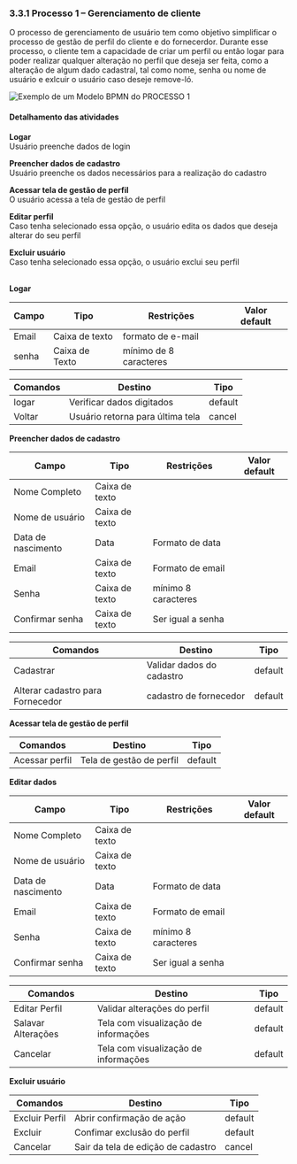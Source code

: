 ### 3.3.1 Processo 1 – Gerenciamento de cliente

O processo de gerenciamento de usuário tem como objetivo simplificar o processo de gestão de perfil do cliente e do fornecerdor. Durante esse processo, o cliente tem a capacidade de criar um perfil ou então logar para poder realizar qualquer alteração no perfil que deseja ser feita, como a alteração de algum dado cadastral, tal como  nome, senha ou nome de usuário e exlcuir o usuário caso deseje remove-ló.

![Exemplo de um Modelo BPMN do PROCESSO 1](images/Gerenciamento-de-usuário.png "Modelo BPMN do Processo 1.")

#### Detalhamento das atividades

**Logar**<br>
Usuário preenche dados de login

**Preencher dados de cadastro**<br>
Usuário preenche os dados necessários para a realização do cadastro

**Acessar tela de gestão de perfil** <br>
O usuário acessa a tela de gestão de perfil

**Editar perfil**<br>
Caso tenha selecionado essa opção, o usuário edita os dados que deseja alterar do seu perfil

**Excluir usuário**<br>
Caso tenha selecionado essa opção, o usuário exclui seu perfil 
<br>
<br>


 
**Logar**

| **Campo**       | **Tipo**         | **Restrições** | **Valor default** |
| ---             | ---              | ---            | ---               |
| Email           | Caixa de texto | formato de e-mail|                   |
| senha           | Caixa de Texto   | mínimo de 8 caracteres |           |

| **Comandos**         |  **Destino**                   | **Tipo** |
| ---                  | ---                            | ---               |
| logar               | Verificar dados digitados             | default     |
| Voltar                 | Usuário retorna para última tela                            |cancel               |

**Preencher dados de cadastro**

| **Campo**       | **Tipo**         | **Restrições** | **Valor default** |
| ---             | ---              | ---            | ---               |
| Nome Completo| Caixa de texto |                |                   |
| Nome de usuário | Caixa de texto |                |                   |
| Data de nascimento | Data |  Formato de data              |                   |
| Email | Caixa de texto |  Formato de email              |                   |
| Senha | Caixa de texto | mínimo 8 caracteres            |                   |
| Confirmar senha | Caixa de texto |  Ser igual a senha              |                   |

| **Comandos**         |  **Destino**                   | **Tipo**          |
| ---                  | ---                            | ---               |
| Cadastrar| Validar dados do cadastro | default |
| Alterar cadastro para Fornecedor | cadastro de fornecedor | default |

**Acessar tela de gestão de perfil**

| **Comandos**         |  **Destino**                   | **Tipo**          |
| ---                  | ---                            | ---               |
| Acessar perfil|Tela de gestão de perfil | default |

**Editar dados**

| **Campo**       | **Tipo**         | **Restrições** | **Valor default** |
| ---             | ---              | ---            | ---               |
| Nome Completo| Caixa de texto |                |                   |
| Nome de usuário | Caixa de texto |                |                   |
| Data de nascimento | Data |  Formato de data              |                   |
| Email | Caixa de texto |  Formato de email              |                   |
| Senha | Caixa de texto | mínimo 8 caracteres            |                   |
| Confirmar senha | Caixa de texto |  Ser igual a senha              |                   |

| **Comandos**         |  **Destino**                   | **Tipo**          |
| ---                  | ---                            | ---               |
| Editar Perfil| Validar alterações do perfil | default |
| Salavar Alterações | Tela com visualização de informações | default |
| Cancelar| Tela com visualização de informações | default |

**Excluir usuário**

| **Comandos**         |  **Destino**                   | **Tipo**          |
| ---                  | ---                            | ---               |
| Excluir Perfil| Abrir confirmação de ação | default |
| Excluir | Confimar exclusão do perfil | default |
| Cancelar | Sair da tela de edição de cadastro | cancel |








